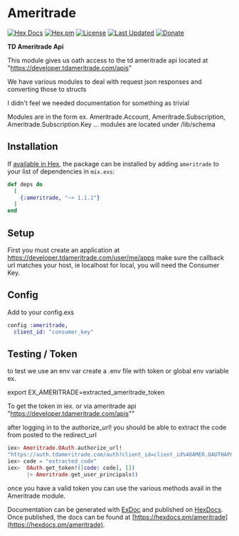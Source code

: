 # Ameritrade

[![Hex Docs](https://img.shields.io/badge/hex-docs-lightgreen.svg)](https://hexdocs.pm/ameritrade/)
[![Hex.pm](https://img.shields.io/hexpm/dt/ameritrade.svg)](https://hex.pm/packages/ameritrade)
[![License](https://img.shields.io/hexpm/l/ameritrade.svg)](https://github.com/mithereal/ex_ameritrade/blob/master/LICENSE)
[![Last Updated](https://img.shields.io/github/last-commit/mithereal/ex_ameritrade.svg)](https://github.com/mithereal/ex_ameritrade/commits/master)
[![Donate](https://img.shields.io/liberapay/patrons/mithereal)](https://liberapay.com/Mithereal/donate)

**TD Ameritrade Api**

This module gives us oath access to the td ameritrade api located at "https://developer.tdameritrade.com/apis"

We have various modules to deal with request json responses and converting those to structs 

I didn't feel we needed documentation for something as trivial

Modules are in the form ex. Ameritrade.Account, Ameritrade.Subscription,  Ameritrade.Subscription.Key ... modules are located under /lib/schema 

## Installation

If [available in Hex](https://hex.pm/packages/ameritrade), the package can be installed
by adding `ameritrade` to your list of dependencies in `mix.exs`:

```elixir
def deps do
  [
    {:ameritrade, "~> 1.1.1"}
  ]
end
```

## Setup 
First you must create an application at https://developer.tdameritrade.com/user/me/apps
make sure the callback url matches your host, ie localhost for local, you will need the Consumer Key.

## Config

Add to your config.exs
```elixir
config :ameritrade,
  client_id: "consumer_key"
```

## Testing / Token
to test we use an env var
create a .env file with token or global env variable ex.

export EX_AMERITRADE=extracted_ameritrade_token

To get the token
in iex. or via ameritrade api "https://developer.tdameritrade.com/apis""

after logging in to the authorize_url! you should be able to extract the code from posted to the redirect_url

```elixir
iex> Ameritrade.OAuth.authorize_url!
"https://auth.tdameritrade.com/auth?client_id=client_id%40AMER.OAUTHAP&redirect_uri=&response_type=code"
iex> code = "extracted_code"
iex>  OAuth.get_token!([code: code], [])
      |> Ameritrade.get_user_principals()
```


once you have a valid token you can use the various methods avail in the Ameritrade module.

Documentation can be generated with [ExDoc](https://github.com/elixir-lang/ex_doc)
and published on [HexDocs](https://hexdocs.pm). Once published, the docs can
be found at [https://hexdocs.pm/ameritrade](https://hexdocs.pm/ameritrade).


